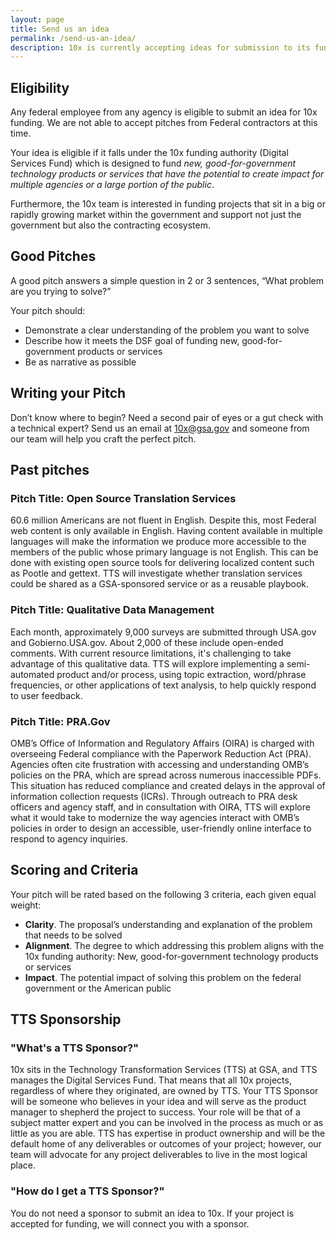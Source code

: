 ```yaml
---
layout: page
title: Send us an idea
permalink: /send-us-an-idea/
description: 10x is currently accepting ideas for submission to its funding program. The current submission period is open until June 1, 2018.
---
```


## Eligibility

Any federal employee from any agency is eligible to submit an idea for 10x funding. We are not able to accept pitches from Federal contractors at this time.

Your idea is eligible if it falls under the 10x funding authority (Digital Services Fund) which is designed to fund *new, good-for-government technology products or services that have the potential to create impact for multiple agencies or a large portion of the public*.

Furthermore, the 10x team is interested in funding projects that sit in a big or rapidly growing market within the government and support not just the government but also the contracting ecosystem. <!--I'm OK leaving out this last portion, might be superfluous and/or confusing-->

## Good Pitches

A good pitch answers a simple question in 2 or 3 sentences, “What problem are you trying to solve?”

Your pitch should:

* Demonstrate a clear understanding of the problem you want to solve
* Describe how it meets the DSF goal of funding new, good-for-government products or services
* Be as narrative as possible <!--expand here, state the problem and tell a story-->

## Writing your Pitch

Don’t know where to begin? Need a second pair of eyes or a gut check with a technical expert? Send us an email at [10x@gsa.gov](mailto:10x@gsa.gov) and someone from our team will help you craft the perfect pitch.

## Past pitches

<!--Here are some pitches that have been successful in the past. These examples provide good scope, this part becomes a sub-section of the what makes a good pitch, then put cards that are clickable-->

<div class="usa-card">
  <h3 class="margin-top-0">Pitch Title: Open Source Translation Services</h3>
  <p>60.6 million Americans are not fluent in English. Despite this, most Federal web content is only available in English. Having content available in multiple languages will make the information we produce more accessible to the members of the public whose primary language is not English. This can be done with existing open source tools for delivering localized content such as Pootle and gettext. TTS will investigate whether translation services could be shared as a GSA-sponsored service or as a reusable playbook.</p>
</div>

<div class="usa-card">
  <h3 class="margin-top-0">Pitch Title: Qualitative Data Management</h3>
  <p>Each month, approximately 9,000 surveys are submitted through USA.gov and Gobierno.USA.gov. About 2,000 of these include open-ended comments. With current resource limitations, it's challenging to take advantage of this qualitative data. TTS will explore implementing a semi-automated product and/or process, using topic extraction, word/phrase frequencies, or other applications of text analysis, to help quickly respond to user feedback.</p>
</div>

<div class="usa-card">
  <h3 class="margin-top-0">Pitch Title: PRA.Gov</h3>
  <p>OMB’s Office of Information and Regulatory Affairs (OIRA) is charged with overseeing Federal compliance with the Paperwork Reduction Act (PRA). Agencies often cite frustration with accessing and understanding OMB’s policies on the PRA, which are spread across numerous inaccessible PDFs. This situation has reduced compliance and created delays in the approval of information collection requests (ICRs). Through outreach to PRA desk officers and agency staff, and in consultation with OIRA, TTS will explore what it would take to modernize the way agencies interact with OMB’s policies in order to design an accessible, user-friendly online interface to respond to agency inquiries.</p>
</div>

## Scoring and Criteria

Your pitch will be rated based on the following 3 criteria, each given equal weight:
* **Clarity**. The proposal’s understanding and explanation of the problem that needs to be solved
* **Alignment**. The degree to which addressing this problem aligns with the 10x funding authority: New, good-for-government technology products or services
* **Impact**. The potential impact of solving this problem on the federal government or the American public

## TTS Sponsorship <!-- This part is tricky, because I might need to go into details about OPP and TTS to really explain what's going on here-->

### "What's a TTS Sponsor?"

10x sits in the Technology Transformation Services (TTS) at GSA, and TTS manages the Digital Services Fund. That means that all 10x projects, regardless of where they originated, are owned by TTS. Your TTS Sponsor will be someone who believes in your idea and will serve as the product manager to shepherd the project to success. Your role will be that of a subject matter expert and you can be involved in the process as much or as little as you are able. TTS has expertise in product ownership and will be the default home of any deliverables or outcomes of your project; however, our team will advocate for any project deliverables to live in the most logical place.

### "How do I get a TTS Sponsor?"

You do not need a sponsor to submit an idea to 10x. If your project is accepted for funding, we will connect you with a sponsor.
